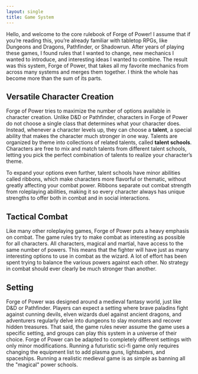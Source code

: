 ```yaml
---
layout: single
title: Game System
---
```


Hello, and welcome to the core rulebook of Forge of Power! I assume that if you’re reading this, you’re already familiar with tabletop RPGs, like Dungeons and Dragons, Pathfinder, or Shadowrun. After years of playing these games, I found rules that I wanted to change, new mechanics I wanted to introduce, and interesting ideas I wanted to combine. The result was this system, Forge of Power, that takes all my favorite mechanics from across many systems and merges them together. I think the whole has become more than the sum of its parts.

## Versatile Character Creation

Forge of Power tries to maximize the number of options available in character creation. Unlike D&D or Pathfinder, characters in Forge of Power do not choose a single class that determines what your character does. Instead, whenever a character levels up, they can choose a **talent**, a special ability that makes the character much stronger in one way. Talents are organized by theme into collections of related talents, called **talent schools**. Characters are free to mix and match talents from different talent schools, letting you pick the perfect combination of talents to realize your character’s theme.

To expand your options even further, talent schools have minor abilities called ribbons, which make characters more flavorful or thematic, without greatly affecting your combat power. Ribbons separate out combat strength from roleplaying abilities, making it so every character always has unique strengths to offer both in combat and in social interactions.

## Tactical Combat

Like many other roleplaying games, Forge of Power puts a heavy emphasis on combat. The game rules try to make combat as interesting as possible for all characters. All characters, magical and martial, have access to the same number of powers. This means that the fighter will have just as many interesting options to use in combat as the wizard. A lot of effort has been spent trying to balance the various powers against each other. No strategy in combat should ever clearly be much stronger than another.

## Setting

Forge of Power was designed around a medieval fantasy world, just like D&D or Pathfinder. Players can expect a setting where brave paladins fight against cunning devils, elven wizards duel against ancient dragons, and adventurers regularly delve into dungeons to slay monsters and recover hidden treasures. That said, the game rules never assume the game uses a specific setting, and groups can play this system in a universe of their choice. Forge of Power can be adapted to completely different settings with only minor modifications. Running a futuristic sci-fi game only requires changing the equipment list to add plasma guns, lightsabers, and spaceships. Running a realistic medieval game is as simple as banning all the "magical" power schools.
